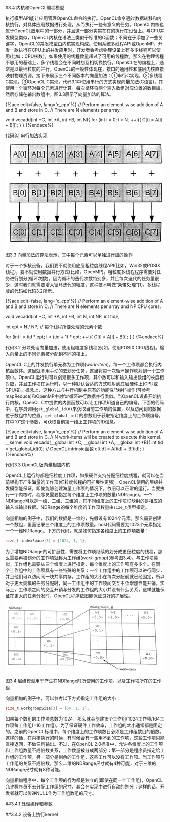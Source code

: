 #3.4 内核和OpenCL编程模型

执行模型API能让应用管理OpenCL命令的执行。OpenCL命令通过数据转移和内核执行，对具体应用数据进行处理，从而执行一些有意义的任务。OpenCL内核也属于OpenCL应用中的一部分，并且这一部分实实在在的执行在设备上。与CPU并发模型类似，OpenCL内核在语法上类似于标准的C函数；不同在于添加了一些关键字，OpenCL的并发模型由内核实现构成。使用系统多线程API或OpenMP，开发一款执行在CPU上的并发应用时，开发者会考虑物理设备上有多少线程可以使用(比如：CPU核数)，如果使用的线程数量超过了可用的线程数，那么在物理线程不够用的基础上，多个线程会在不同时刻互相切换执行。OpenCL在的编程上，通常是以最细粒度的并行。OpenCL的一般性体现在，接口的通用性和底层内核直接映射物理资源。接下来展示三个不同版本的向量加法：①串行C实现，②多线程C实现，③OpenCL C实现。代码3.1中使用串行的方式实现向量加法(C语言)，其使用一个循环对每个元素进行计算。每次循环将两个输入数组对应位置的数相加，然后存储在输出数组中。图3.3展示了向量加法的算法。

{%ace edit=false, lang='c_cpp'%}
// Perform an element-wise addition of A and B and store in C.
// There are N elements per array.

void vecadd(int *C, int *A, int *B, int N){
  for (int i = 0; i < N; ++i){
    C[i] = A[i] + B[i];
  }
}
{%endace%}

代码3.1 串行加法实现

![](../../images/chapter3/3-3.png)

图3.3 向量加法的算法表示，其中每个元素可以单独进行加的操作

对于一个多核设备，我们要不就使用底层粗粒度线程API(比如，Win32或POSIX线程)，要不就使用数据并行方式(比如，OpenMP)。粗粒度多线程程序需要对任务进行划分(循环次数)。因为循环的迭代次数特别多，并且每次迭代的任务量很少，这时我们就需要增大循环迭代的粒度，这种技术叫做“条带处理”[1]。多线程版的代码如代码3.2所示。

{%ace edit=false, lang='c_cpp'%}
// Perform an element-wise addition of A and B and store in C.
// There are N elements per array and NP CPU cores.

void vecadd(int *C, int *A, int *B, int N, int NP, int tid){
  
  int ept = N / NP; // 每个线程所要处理的元素个数

  for (int i = tid * ept; i < (tid + 1) * ept; ++i){
    C[i] = A[i] + B[i];
  }
}
{%endace%}

代码3.2 分块处理向量加法，使用粗粒度多线程(例如，使用POSIX CPU线程)。输入向量上的不同元素被分配到不同的核上。

OpenCL C上的并发执行单元称为工作项(*work-item*)。每一个工作项都会执行内核函数体。这里就不用手动的去划分任务，这里将每一次循环操作映射到一个工作项中。OpenCL运行时可以创建很多工作项，其个数可以和输入输出数组的长度相对应，并且工作项在运行时，以一种默认合适的方式映射到底层硬件上(CPU或GPU核)。概念上，这种方式与并行机制中原有的功能性“映射”操作(可参考mapReduce)和OpenMP中对for循环进行数据并行类似。当OpenCL设备开始执行内核，OpenCL C中提供的内置函数可以让工作项知道自己的编号。下面的代码中，程序员调用`get_global_id(0)`来获取当前工作项的位置，以及访问到的数据位于数组中的位置。`get_global_id()`的参数用于获取指定维度上的工作项编号，其中“0”这个参数，可获取当前第一维上工作项的ID信息。

{%ace edit=false, lang='c_cpp'%}
// Perform an element-wise addition of A and B and store in C.
// N work-items will be created to execute this kernel.
__kernel
void vecadd(__global int *C, __global int *A, __global int *B){
  int tid = get_global_id(0); // OpenCL intrinsic函数
  c[tid] = A[tid] + B[tid];
}
{%endace%}

代码3.3 OpenCL版向量相加内核

OpenCL上运行的都是细粒度工作项，如果硬件支持分配细粒度线程，就可以在当前架构下产生海量的工作项(细粒度线程的可扩展性更强)。OpenCL使用的层级并发模型能保证，即使能够创建海量工作项的情况下，依旧可以正常的运行。当要执行一个内核时，程序员需要指定每个维度上工作项的数量(NDRange)。一个NDRange可以是一维、二维、三维的，其不同维度上的工作项ID映射的是相应的输入或输出数据。NDRange的每个维度的工作项数量由`size_t`类型指定。

向量相加的例子中，我们的数据是一维的，先假设有1024个元素，那么需要创建一个数组，里面记录三个维度上的工作项数量。host代码需要为1023个元素指定一个一维NDRange。下方的代码，就是如何指定各维度上的工作项数量：

```c++
size_t indexSpace[3] = {1024, 1, 1};
```

为了增加NDRange的可扩展性，需要将工作项继续的划分成更细粒度的线程，那么需要再被划分的工作项就称为工作组(*work-group*)(参考图3.4)。与工作项类似，工作组也需要从三个维度上进行指定，每个维度上的工作项有多少个。在同一个工作组中的工作项具有一些特殊的关系：一个工作组中的工作项可以进行同步，并且他们可以访问同一块共享内存。工作组的大小在每次分配前就已经固定，所以对于更大规模的任务分配时，同一工作组中的工作项间交互不会增加性能开销。实际上，工作项之间的交互开销与分发的工作组的大小并没有什么关系，这样就能保证在更大的任务分发时，OpenCL程序依旧能保证良好的扩展性。

![](../../images/chapter3/3-4.png)

图3.4 层级模型用于产生在NDRange时所使用的工作项，以及工作项所在的工作组

向量相加的例子中，可以参考以下方式指定工作组的大小：

```c++
size_t workgroupSize[3] = {64, 1, 1};
```

如果每个数组的工作项总数为1024，那么就会创建16个工作组(1024工作项/(64工作项每工作组)=16工作组)。为了保证硬件工作效率，工作组的大小通常都是固定的。之前的OpenCL标准中，每个维度上的工作项数目必须是工作组数目的倍数。这样的话，在内核执行的时候，有时候会有一些用不到的工作项，这些工作项只能直接返回，不做任何输出。不过，在OpenCL 2.0标准中，允许各维度上的工作项和工作组数量不成倍数关系，工作数量被分成两部分：第一部分是程序员指定给工作组的工作项，另一部分是剩余的工作组，这些工作可以没有工作项。当工作项与工作组的关系不成倍数，那么二维的NDRange尺寸就有4种可能，对于三维的NDRange尺寸就有8种可能。

向量相加程序中，每个工作项的行为都是独立的(即使在同一个工作组)，OpenCL允许程序员不去分配工作组的尺寸，其会在实现中进行自动的划分；这样的话，开发者就可以传递NULL作为工作组数组的尺寸。

##3.4.1 处理编译和参数

##3.4.2 设备上执行kernel


